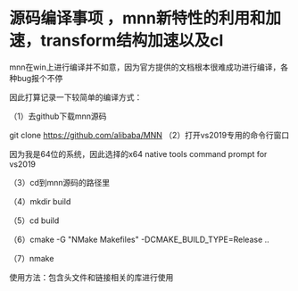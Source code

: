 # 源码编译事项 ，mnn新特性的利用和加速，transform结构加速以及cl
mnn在win上进行编译并不如意，因为官方提供的文档根本很难成功进行编译，各种bug报个不停

因此打算记录一下较简单的编译方式：

（1）去github下载mnn源码

git clone  https://github.com/alibaba/MNN
（2）打开vs2019专用的命令行窗口


 因为我是64位的系统，因此选择的x64 native tools command prompt for vs2019

（3）cd到mnn源码的路径里

（4）mkdir build

（5）cd build

（6）cmake -G "NMake Makefiles" -DCMAKE_BUILD_TYPE=Release ..

（7）nmake

使用方法：包含头文件和链接相关的库进行使用
